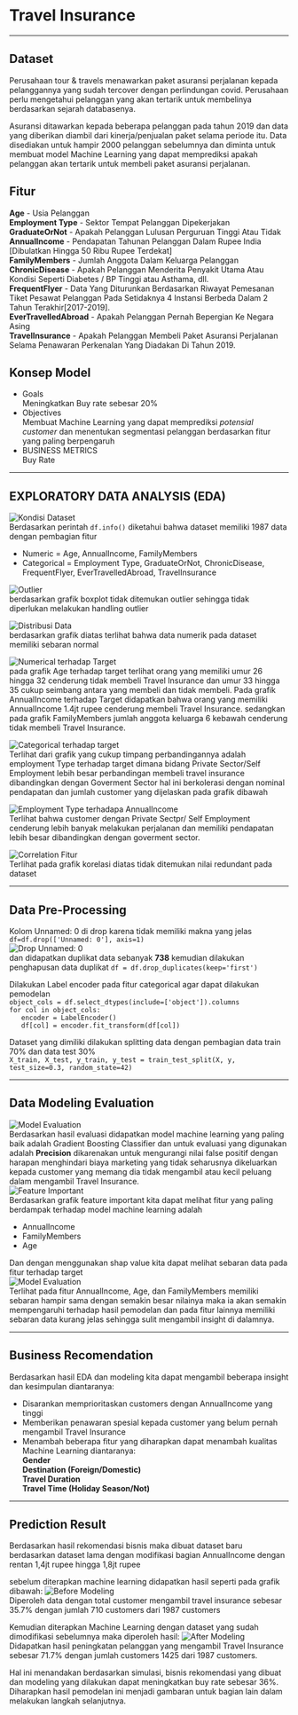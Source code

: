 # **Travel Insurance**
---
## Dataset
<p>Perusahaan tour & travels menawarkan paket asuransi perjalanan kepada pelanggannya yang sudah tercover dengan perlindungan covid. Perusahaan perlu mengetahui pelanggan yang akan tertarik untuk membelinya berdasarkan sejarah databasenya.<p>
<p>Asuransi ditawarkan kepada beberapa pelanggan pada tahun 2019 dan data yang diberikan diambil dari kinerja/penjualan paket selama periode itu. Data disediakan untuk hampir 2000 pelanggan sebelumnya dan diminta untuk membuat model Machine Learning yang dapat memprediksi apakah pelanggan akan tertarik untuk membeli paket asuransi perjalanan.</p>
    
## Fitur
**Age** - Usia Pelanggan <br>
**Employment Type** - Sektor Tempat Pelanggan Dipekerjakan <br>
**GraduateOrNot** - Apakah Pelanggan Lulusan Perguruan Tinggi Atau Tidak <br>
**AnnualIncome** - Pendapatan Tahunan Pelanggan Dalam Rupee India [Dibulatkan Hingga 50 Ribu Rupee Terdekat]<br>
**FamilyMembers** - Jumlah Anggota Dalam Keluarga Pelanggan<br>
**ChronicDisease** - Apakah Pelanggan Menderita Penyakit Utama Atau Kondisi Seperti Diabetes / BP Tinggi atau Asthama, dll. <br>
**FrequentFlyer** - Data Yang Diturunkan Berdasarkan Riwayat Pemesanan Tiket Pesawat Pelanggan Pada Setidaknya 4 Instansi Berbeda Dalam 2 Tahun Terakhir[2017-2019]. <br>
**EverTravelledAbroad** - Apakah Pelanggan Pernah Bepergian Ke Negara Asing<br>
**TravelInsurance** - Apakah Pelanggan Membeli Paket Asuransi Perjalanan Selama Penawaran Perkenalan Yang Diadakan Di Tahun 2019.

## Konsep Model
* Goals<br>
Meningkatkan Buy rate sebesar 20%
* Objectives<br>
Membuat Machine Learning yang dapat memprediksi *potensial customer* dan menentukan segmentasi pelanggan berdasarkan fitur yang paling berpengaruh
* BUSINESS METRICS <br>
Buy Rate
---
## EXPLORATORY DATA ANALYSIS (EDA)

![Kondisi Dataset](https://github.com/AnCodingML/Predict-Whether-A-Customer-Will-Be-Interested-In-Buying-Travel-Insurance/blob/main/Image/df.info().png)<br>
Berdasarkan perintah `df.info()` diketahui bahwa dataset memiliki 1987 data dengan pembagian fitur
- Numeric = Age, AnnualIncome, FamilyMembers
- Categorical = Employment Type, GraduateOrNot, ChronicDisease, FrequentFlyer, EverTravelledAbroad, TravelInsurance

![Outlier](https://github.com/AnCodingML/Predict-Whether-A-Customer-Will-Be-Interested-In-Buying-Travel-Insurance/blob/main/Image/outlier.png)<br>
berdasarkan grafik boxplot tidak ditemukan outlier sehingga tidak diperlukan melakukan handling outlier<br>

![Distribusi Data](https://github.com/AnCodingML/Predict-Whether-A-Customer-Will-Be-Interested-In-Buying-Travel-Insurance/blob/main/Image/distribusi_data.png)<br>
berdasarkan grafik diatas terlihat bahwa data numerik pada dataset memiliki sebaran normal<br>

![Numerical terhadap Target](https://github.com/AnCodingML/Predict-Whether-A-Customer-Will-Be-Interested-In-Buying-Travel-Insurance/blob/main/Image/numerical-target.png)<br>
pada grafik Age terhadap target terlihat orang yang memiliki umur 26 hingga 32 cenderung tidak membeli Travel Insurance dan umur 33 hingga 35 cukup seimbang antara yang membeli dan tidak membeli. Pada grafik AnnualIncome terhadap Target didapatkan bahwa orang yang memiliki AnnualIncome 1.4jt rupee cenderung membeli Travel Insurance. sedangkan pada grafik FamilyMembers jumlah anggota keluarga 6 kebawah cenderung tidak membeli Travel Insurance.<br>

![Categorical terhadap target](https://github.com/AnCodingML/Predict-Whether-A-Customer-Will-Be-Interested-In-Buying-Travel-Insurance/blob/main/Image/Categorical-target.png)<br>
Terlihat dari grafik yang cukup timpang perbandingannya adalah employment Type terhadap target dimana bidang Private Sector/Self Employment lebih besar perbandingan membeli travel insurance dibandingkan dengan Goverment Sector hal ini berkolerasi dengan nominal pendapatan dan jumlah customer yang dijelaskan pada grafik dibawah

![Employment Type terhadapa AnnualIncome](https://github.com/AnCodingML/Predict-Whether-A-Customer-Will-Be-Interested-In-Buying-Travel-Insurance/blob/main/Image/Employmen_Type-Target.png)<br>
Terlihat bahwa customer dengan Private Sectpr/ Self Employment cenderung lebih banyak melakukan perjalanan dan memiliki pendapatan lebih besar dibandingkan dengan goverment sector.<br>

![Correlation Fitur](https://github.com/AnCodingML/Predict-Whether-A-Customer-Will-Be-Interested-In-Buying-Travel-Insurance/blob/main/Image/correlation.png)<br>
Terlihat pada grafik korelasi diatas tidak ditemukan nilai redundant pada dataset<br>

---

## Data Pre-Processing

Kolom Unnamed: 0 di drop karena tidak memiliki makna yang jelas `df=df.drop(['Unnamed: 0'], axis=1)`<br>
![Drop Unnamed: 0](https://github.com/AnCodingML/Predict-Whether-A-Customer-Will-Be-Interested-In-Buying-Travel-Insurance/blob/main/Image/drop_unnamed.png)<br>
dan didapatkan duplikat data sebanyak **738** kemudian dilakukan penghapusan data duplikat `df = df.drop_duplicates(keep='first')`<br>

Dilakukan Label encoder pada fitur categorical agar dapat dilakukan pemodelan <br>
`object_cols = df.select_dtypes(include=['object']).columns`<br>
`for col in object_cols:`<br>
`   encoder = LabelEncoder()`<br>
`   df[col] = encoder.fit_transform(df[col])`<br>

Dataset yang dimiliki dilakukan splitting data dengan pembagian data train 70% dan data test 30% <br>
`X_train, X_test, y_train, y_test = train_test_split(X, y, test_size=0.3, random_state=42)`

---
## Data Modeling Evaluation <br>

![Model Evaluation](https://github.com/AnCodingML/Predict-Whether-A-Customer-Will-Be-Interested-In-Buying-Travel-Insurance/blob/main/Image/evaluation.png)<br>
Berdasarkan hasil evaluasi didapatkan model machine learning yang paling baik adalah Gradient Boosting Classifier dan untuk evaluasi yang digunakan adalah **Precision** dikarenakan untuk mengurangi nilai false positif dengan harapan menghindari biaya marketing yang tidak seharusnya dikeluarkan kepada customer yang memang dia tidak mengambil atau kecil peluang dalam mengambil Travel Insurance.<br>
![Feature Important](https://github.com/AnCodingML/Predict-Whether-A-Customer-Will-Be-Interested-In-Buying-Travel-Insurance/blob/main/Image/important.png)<br>
Berdasarkan grafik feature important kita dapat melihat fitur yang paling berdampak terhadap model machine learning adalah<br>
* AnnualIncome
* FamilyMembers
* Age <br>

Dan dengan menggunakan shap value kita dapat melihat sebaran data pada fitur terhadap target<br>
![Model Evaluation](https://github.com/AnCodingML/Predict-Whether-A-Customer-Will-Be-Interested-In-Buying-Travel-Insurance/blob/main/Image/Shap_value.png)<br>
Terlihat pada fitur AnnualIncome, Age, dan FamilyMembers memiliki sebaran hampir sama dengan semakin besar nilainya maka ia akan semakin mempengaruhi terhadap hasil pemodelan dan pada fitur lainnya memiliki sebaran data kurang jelas sehingga sulit mengambil insight di dalamnya.<br>

---

## Business Recomendation<br>

Berdasarkan hasil EDA dan modeling kita dapat mengambil beberapa insight dan kesimpulan diantaranya:
* Disarankan memprioritaskan customers dengan AnnualIncome yang tinggi
* Memberikan penawaran spesial kepada customer yang belum pernah mengambil Travel Insurance
* Menambah beberapa fitur yang diharapkan dapat menambah kualitas Machine Learning diantaranya:<br>
**Gender<br>
Destination (Foreign/Domestic)<br>
Travel Duration<br>
Travel Time (Holiday Season/Not)<br>**

---
## Prediction Result<br>

Berdasarkan hasil rekomendasi bisnis maka dibuat dataset baru berdasarkan dataset lama dengan modifikasi bagian AnnualIncome dengan rentan 1,4jt rupee hingga 1,8jt rupee<br>

sebelum diterapkan machine learning didapatkan hasil seperti pada grafik dibawah:
![Before Modeling](https://github.com/AnCodingML/Predict-Whether-A-Customer-Will-Be-Interested-In-Buying-Travel-Insurance/blob/main/Image/before.png)<br>
Diperoleh data dengan total customer mengambil travel insurance sebesar 35.7% dengan jumlah 710 customers dari 1987 customers<br>

Kemudian diterapkan Machine Learning dengan dataset yang sudah dimodifikasi sebelumnya maka diperoleh hasil:
![After Modeling](https://github.com/AnCodingML/Predict-Whether-A-Customer-Will-Be-Interested-In-Buying-Travel-Insurance/blob/main/Image/after.png)<br>
Didapatkan hasil peningkatan pelanggan yang mengambil Travel Insurance sebesar 71.7% dengan jumlah customers 1425 dari 1987 customers.<br>

Hal ini menandakan berdasarkan simulasi, bisnis rekomendasi yang dibuat dan modeling yang dilakukan dapat meningkatkan buy rate sebesar 36%. Diharapkan hasil pemodelan ini menjadi gambaran untuk bagian lain dalam melakukan langkah selanjutnya.
